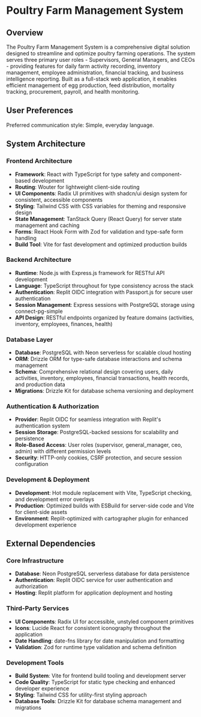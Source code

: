 # Poultry Farm Management System

## Overview

The Poultry Farm Management System is a comprehensive digital solution designed to streamline and optimize poultry farming operations. The system serves three primary user roles - Supervisors, General Managers, and CEOs - providing features for daily farm activity recording, inventory management, employee administration, financial tracking, and business intelligence reporting. Built as a full-stack web application, it enables efficient management of egg production, feed distribution, mortality tracking, procurement, payroll, and health monitoring.

## User Preferences

Preferred communication style: Simple, everyday language.

## System Architecture

### Frontend Architecture
- **Framework**: React with TypeScript for type safety and component-based development
- **Routing**: Wouter for lightweight client-side routing
- **UI Components**: Radix UI primitives with shadcn/ui design system for consistent, accessible components
- **Styling**: Tailwind CSS with CSS variables for theming and responsive design
- **State Management**: TanStack Query (React Query) for server state management and caching
- **Forms**: React Hook Form with Zod for validation and type-safe form handling
- **Build Tool**: Vite for fast development and optimized production builds

### Backend Architecture
- **Runtime**: Node.js with Express.js framework for RESTful API development
- **Language**: TypeScript throughout for type consistency across the stack
- **Authentication**: Replit OIDC integration with Passport.js for secure user authentication
- **Session Management**: Express sessions with PostgreSQL storage using connect-pg-simple
- **API Design**: RESTful endpoints organized by feature domains (activities, inventory, employees, finances, health)

### Database Layer
- **Database**: PostgreSQL with Neon serverless for scalable cloud hosting
- **ORM**: Drizzle ORM for type-safe database interactions and schema management
- **Schema**: Comprehensive relational design covering users, daily activities, inventory, employees, financial transactions, health records, and production data
- **Migrations**: Drizzle Kit for database schema versioning and deployment

### Authentication & Authorization
- **Provider**: Replit OIDC for seamless integration with Replit's authentication system
- **Session Storage**: PostgreSQL-backed sessions for scalability and persistence
- **Role-Based Access**: User roles (supervisor, general_manager, ceo, admin) with different permission levels
- **Security**: HTTP-only cookies, CSRF protection, and secure session configuration

### Development & Deployment
- **Development**: Hot module replacement with Vite, TypeScript checking, and development error overlays
- **Production**: Optimized builds with ESBuild for server-side code and Vite for client-side assets
- **Environment**: Replit-optimized with cartographer plugin for enhanced development experience

## External Dependencies

### Core Infrastructure
- **Database**: Neon PostgreSQL serverless database for data persistence
- **Authentication**: Replit OIDC service for user authentication and authorization
- **Hosting**: Replit platform for application deployment and hosting

### Third-Party Services
- **UI Components**: Radix UI for accessible, unstyled component primitives
- **Icons**: Lucide React for consistent iconography throughout the application
- **Date Handling**: date-fns library for date manipulation and formatting
- **Validation**: Zod for runtime type validation and schema definition

### Development Tools
- **Build System**: Vite for frontend build tooling and development server
- **Code Quality**: TypeScript for static type checking and enhanced developer experience
- **Styling**: Tailwind CSS for utility-first styling approach
- **Database Tools**: Drizzle Kit for database schema management and migrations